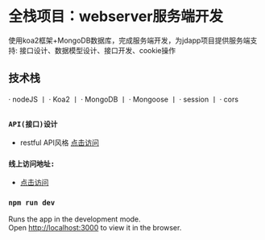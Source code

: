# 全栈项目：webserver服务端开发

使用koa2框架+MongoDB数据库，完成服务端开发，为jdapp项目提供服务端支持: 接口设计、数据模型设计、接口开发、cookie操作

## 技术栈


· nodeJS    丨   · Koa2    丨   · MongoDB    丨 · Mongoose     丨    · session     丨    · cors     


## 

### `API(接口)设计`
* restful API风格 [点击访问](http://jdwebapp.thinkshe.com/api/)

### `线上访问地址:`
* [点击访问](http://jdwebapp.thinkshe.com/)

### `npm run dev`

Runs the app in the development mode.\
Open [http://localhost:3000](http://localhost:3000) to view it in the browser.


